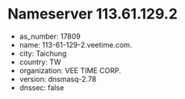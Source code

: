 # Nameserver 113.61.129.2

* as_number: 17809
* name: 113-61-129-2.veetime.com.
* city: Taichung
* country: TW
* organization: VEE TIME CORP.
* version: dnsmasq-2.78
* dnssec: false
